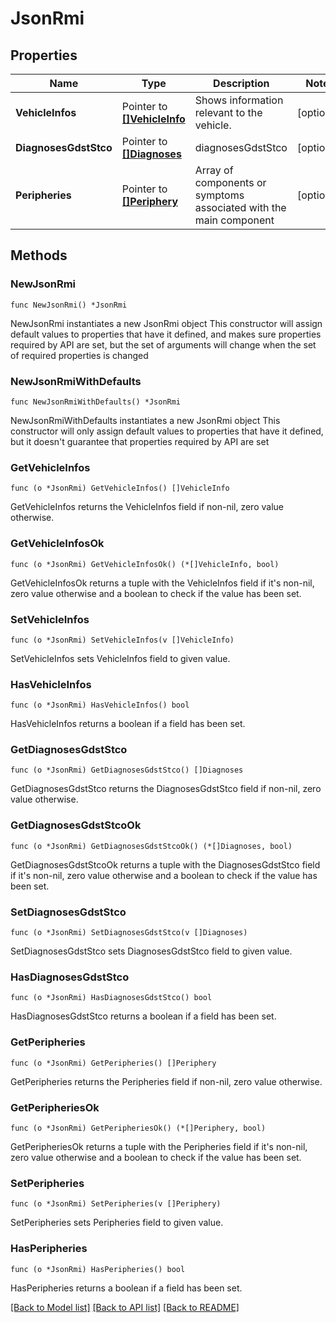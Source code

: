 # JsonRmi

## Properties

Name | Type | Description | Notes
------------ | ------------- | ------------- | -------------
**VehicleInfos** | Pointer to [**[]VehicleInfo**](VehicleInfo.md) | Shows information relevant to the vehicle. | [optional] 
**DiagnosesGdstStco** | Pointer to [**[]Diagnoses**](Diagnoses.md) | diagnosesGdstStco | [optional] 
**Peripheries** | Pointer to [**[]Periphery**](Periphery.md) | Array of components or symptoms associated with the main component | [optional] 

## Methods

### NewJsonRmi

`func NewJsonRmi() *JsonRmi`

NewJsonRmi instantiates a new JsonRmi object
This constructor will assign default values to properties that have it defined,
and makes sure properties required by API are set, but the set of arguments
will change when the set of required properties is changed

### NewJsonRmiWithDefaults

`func NewJsonRmiWithDefaults() *JsonRmi`

NewJsonRmiWithDefaults instantiates a new JsonRmi object
This constructor will only assign default values to properties that have it defined,
but it doesn't guarantee that properties required by API are set

### GetVehicleInfos

`func (o *JsonRmi) GetVehicleInfos() []VehicleInfo`

GetVehicleInfos returns the VehicleInfos field if non-nil, zero value otherwise.

### GetVehicleInfosOk

`func (o *JsonRmi) GetVehicleInfosOk() (*[]VehicleInfo, bool)`

GetVehicleInfosOk returns a tuple with the VehicleInfos field if it's non-nil, zero value otherwise
and a boolean to check if the value has been set.

### SetVehicleInfos

`func (o *JsonRmi) SetVehicleInfos(v []VehicleInfo)`

SetVehicleInfos sets VehicleInfos field to given value.

### HasVehicleInfos

`func (o *JsonRmi) HasVehicleInfos() bool`

HasVehicleInfos returns a boolean if a field has been set.

### GetDiagnosesGdstStco

`func (o *JsonRmi) GetDiagnosesGdstStco() []Diagnoses`

GetDiagnosesGdstStco returns the DiagnosesGdstStco field if non-nil, zero value otherwise.

### GetDiagnosesGdstStcoOk

`func (o *JsonRmi) GetDiagnosesGdstStcoOk() (*[]Diagnoses, bool)`

GetDiagnosesGdstStcoOk returns a tuple with the DiagnosesGdstStco field if it's non-nil, zero value otherwise
and a boolean to check if the value has been set.

### SetDiagnosesGdstStco

`func (o *JsonRmi) SetDiagnosesGdstStco(v []Diagnoses)`

SetDiagnosesGdstStco sets DiagnosesGdstStco field to given value.

### HasDiagnosesGdstStco

`func (o *JsonRmi) HasDiagnosesGdstStco() bool`

HasDiagnosesGdstStco returns a boolean if a field has been set.

### GetPeripheries

`func (o *JsonRmi) GetPeripheries() []Periphery`

GetPeripheries returns the Peripheries field if non-nil, zero value otherwise.

### GetPeripheriesOk

`func (o *JsonRmi) GetPeripheriesOk() (*[]Periphery, bool)`

GetPeripheriesOk returns a tuple with the Peripheries field if it's non-nil, zero value otherwise
and a boolean to check if the value has been set.

### SetPeripheries

`func (o *JsonRmi) SetPeripheries(v []Periphery)`

SetPeripheries sets Peripheries field to given value.

### HasPeripheries

`func (o *JsonRmi) HasPeripheries() bool`

HasPeripheries returns a boolean if a field has been set.


[[Back to Model list]](../README.md#documentation-for-models) [[Back to API list]](../README.md#documentation-for-api-endpoints) [[Back to README]](../README.md)


